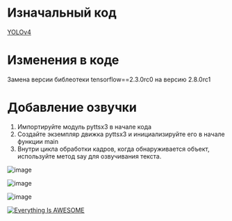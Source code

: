 # Изначальный код
[YOLOv4](https://github.com/theAIGuysCode/yolov4-deepsort)

# Изменения в коде
Замена версии библеотеки tensorflow==2.3.0rc0 на версию 2.8.0rc1
# Добавление озвучки
1. Импортируйте модуль pyttsx3 в начале кода
2. Создайте экземпляр движка pyttsx3 и инициализируйте его в начале функции main
3. Внутри цикла обработки кадров, когда обнаруживается объект, используйте метод say для озвучивания текста.

![image](https://github.com/Kulikov205/Code_for_PP/assets/97594290/bea8c080-ae9c-4c83-a174-c33ec3f06ec2)

![image](https://github.com/Kulikov205/Code_for_PP/assets/97594290/4f803d95-573d-4d11-868a-41a7ba93cfdb)

![image](https://github.com/Kulikov205/Code_for_PP/assets/97594290/e6c1e8ce-9070-43d0-8b63-36bcae74e344)


[![Everything Is AWESOME](http://i.imgur.com/Ot5DWAW.png)](https://www.youtube.com/watch?v=SHWU0A8w_7c)
